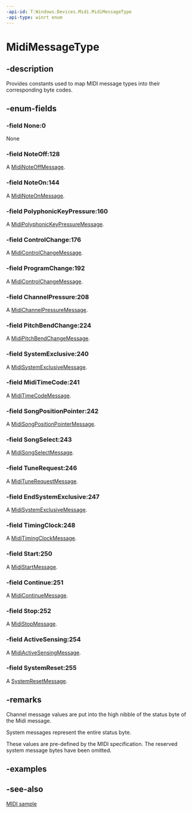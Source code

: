 ```yaml
---
-api-id: T:Windows.Devices.Midi.MidiMessageType
-api-type: winrt enum
---
```


<!-- Enumeration syntax
public enum Windows.Devices.Midi.MidiMessageType : int
-->

# MidiMessageType

## -description
Provides constants used to map MIDI message types into their corresponding byte codes.

## -enum-fields
### -field None:0
None

### -field NoteOff:128
A [MidiNoteOffMessage](midinoteoffmessage.md).

### -field NoteOn:144
A [MidiNoteOnMessage](midinoteonmessage.md).

### -field PolyphonicKeyPressure:160
A [MidiPolyphonicKeyPressureMessage](midipolyphonickeypressuremessage.md).

### -field ControlChange:176
A [MidiControlChangeMessage](midicontrolchangemessage.md).

### -field ProgramChange:192
A [MidiControlChangeMessage](midicontrolchangemessage.md).

### -field ChannelPressure:208
A [MidiChannelPressureMessage](midichannelpressuremessage.md).

### -field PitchBendChange:224
A [MidiPitchBendChangeMessage](midipitchbendchangemessage.md).

### -field SystemExclusive:240
A [MidiSystemExclusiveMessage](midisystemexclusivemessage.md).

### -field MidiTimeCode:241
A [MidiTimeCodeMessage](miditimecodemessage.md).

### -field SongPositionPointer:242
A [MidiSongPositionPointerMessage](midisongpositionpointermessage.md).

### -field SongSelect:243
A [MidiSongSelectMessage](midisongselectmessage.md).

### -field TuneRequest:246
A [MidiTuneRequestMessage](miditunerequestmessage.md).

### -field EndSystemExclusive:247
A [MidiSystemExclusiveMessage](midisystemexclusivemessage.md).

### -field TimingClock:248
A [MidiTimingClockMessage](miditimingclockmessage.md).

### -field Start:250
A [MidiStartMessage](midistartmessage.md).

### -field Continue:251
A [MidiContinueMessage](midicontinuemessage.md).

### -field Stop:252
A [MidiStopMessage](midistopmessage.md).

### -field ActiveSensing:254
A [MidiActiveSensingMessage](midiactivesensingmessage.md).

### -field SystemReset:255
A [SystemResetMessage](midisystemresetmessage.md).


## -remarks
Channel message values are put into the high nibble of the status byte of the Midi message.

System messages represent the entire status byte.

These values are pre-defined by the MIDI specification. The reserved system message bytes have been omitted.

## -examples

## -see-also
[MIDI  sample](http://go.microsoft.com/fwlink/p/?LinkID=394281)